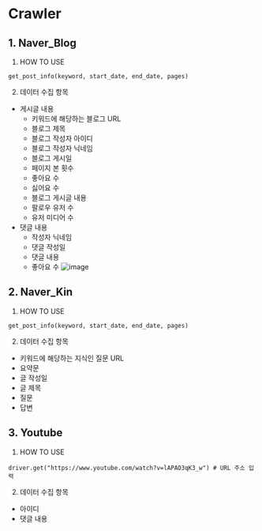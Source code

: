 # Crawler

## 1. Naver_Blog

1. HOW TO USE
```
get_post_info(keyword, start_date, end_date, pages)
```

2. 데이터 수집 항목 

* 게시글 내용
  * 키워드에 해당하는 블로그 URL
  * 블로그 제목
  * 블로그 작성자 아이디
  * 블로그 작성자 닉네임
  * 블로그 게시일
  * 페이지 본 횟수
  * 좋아요 수
  * 싫어요 수
  * 블로그 게시글 내용
  * 팔로우 유저 수 
  * 유저 미디어 수 
* 댓글 내용
  * 작성자 닉네임
  * 댓글 작성일
  * 댓글 내용
  * 좋아요 수 
![image](https://user-images.githubusercontent.com/77731783/153235736-a2a1c053-5187-4985-9ad9-ef2ff4e6cda4.png)


## 2. Naver_Kin

1. HOW TO USE

```
get_post_info(keyword, start_date, end_date, pages)
```

2. 데이터 수집 항목

* 키워드에 해당하는 지식인 질문 URL 
* 요약문
* 글 작성일
* 글 제목
* 질문
* 답변 


## 3. Youtube

1. HOW TO USE
```
driver.get("https://www.youtube.com/watch?v=lAPAO3qK3_w") # URL 주소 입력 
```

2. 데이터 수집 항목 

* 아이디
* 댓글 내용
